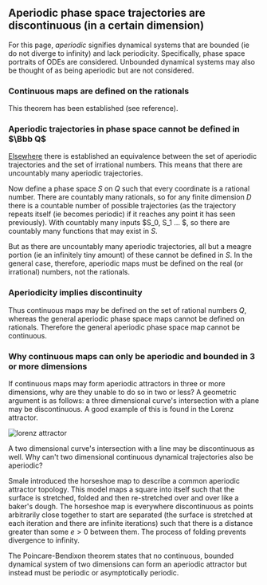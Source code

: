 ## Aperiodic phase space trajectories are discontinuous (in a certain dimension)

For this page, *aperiodic* signifies dynamical systems that are bounded (ie do not diverge to infinity) and lack periodicity.  Specifically, phase space portraits of ODEs are considered.  Unbounded dynamical systems may also be thought of as being aperiodic but are not considered.

### Continuous maps are defined on the rationals

This theorem has been established (see reference).

### Aperiodic trajectories in phase space cannot be defined in $\Bbb Q$

[Elsewhere](https://blbadger.github.io/aperiodic-irrationals.html) there is established an equivalence between the set of aperiodic trajectories and the set of irrational numbers.  This means that there are uncountably many aperiodic trajectories.  

Now define a phase space $S$ on $Q$ such that every coordinate is a rational number.  There are countably many rationals, so for any finite dimension $D$ there is a countable number of possible trajectories (as the trajectory repeats itself (ie becomes periodic) if it reaches any point it has seen previously).  With countably many inputs $S_0, S_1 ... $, so there are countably many functions that may exist in $S$.

But as there are uncountably many aperiodic trajectories, all but a meagre portion (ie an infinitely tiny amount) of these cannot be defined in $S$.  In the general case, therefore, aperiodic maps must be defined on the real (or irrational) numbers, not the rationals.

### Aperiodicity implies discontinuity

Thus continuous maps may be defined on the set of rational numbers $Q$, whereas the general aperiodic phase space maps cannot be defined on rationals.  Therefore the general aperiodic phase space map cannot be continuous.

### Why continuous maps can only be aperiodic and bounded in 3 or more dimensions

If continuous maps may form aperiodic attractors in three or more dimensions, why are they unable to do so in two or less?  A geometric argument is as follows: a three dimensional curve's intersection with a plane may be discontinuous.  A good example of this is found in the Lorenz attractor. 

![lorenz attractor]({{https://blbadger.github.io}}misc_images/lorenz_1.png)

A two dimensional curve's intersection with a line may be discontinuous as well. Why can't two dimensional continuous dynamical trajectories also be aperiodic?  

Smale introduced the horseshoe map to describe a common aperiodic attractor topology.  This model maps a square into itself such that the surface is stretched, folded and then re-stretched over and over like a baker's dough.  The horseshoe map is everywhere discontinuous as points arbitrarily close together to start are separated (the surface is stretched at each iteration and there are infinite iterations) such that there is a distance greater than some $e > 0$ between them.  The process of folding prevents divergence to infinity.  

The Poincare-Bendixon theorem states that no continuous, bounded dynamical system of two dimensions can form an aperiodic attractor but instead must be periodic or asymptotically periodic.  
